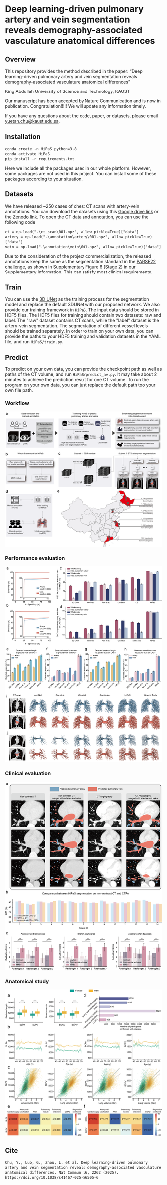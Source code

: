 # Deep learning-driven pulmonary artery and vein segmentation reveals demography-associated vasculature anatomical differences
## Overview
This repository provides the method described in the paper:
“Deep learning-driven pulmonary artery and vein segmentation reveals demography-associated vasculature anatomical differences”

King Abdullah University of Science and Technology, KAUST

Our manuscript has been accepted by Nature Communication and is now in publication. Congratulation!!!!! We will update any information timely. 

If you have any questions about the code, paper, or datasets, please email yuetan.chu@kaust.edu.sa. 

## Installation
```
conda create -n HiPaS python=3.8
conda activate HiPaS
pip install -r requirements.txt
```
Here we include all the packages used in our whole platform. However, some packages are not used in this project. You can install some of these packages according to your situation.

<!--
## Sample data
A part of the accessible data and the predicted results achieved by HiPaS can be downloaded [here](https://drive.google.com/drive/folders/1Bvq4hvkdKZZOivoh0RwlNZNkP5wkejX2?usp=sharing). All CT scans here are normalized from [-1000, 600] to [0, 1] and resampled to a normalized spatial resolution with the scan shape of [512, 512, 512]. The results are presented across two channels, with the first being the outcomes of artery segmentation and the second being vein segmentation. These examples are intended to demonstrate temporarily the segmentation performance of HiPaS for external data, and any other application or exploitation of the results would not be permissible without seeking proper approval. If you want to access more data, please do not hesitate to contact yuetan.chu@kaust.edu.sa. 
-->

## Datasets


We have released ~250 cases of chest CT scans with artery-vein annotations. You can download the datasets using this [Google drive link](https://drive.google.com/drive/folders/1_cmGR_HbrzomaqoWZYqX8D36bmxHp2PL?usp=drive_link) or the [Zenodo link](https://zenodo.org/records/14879605). To open the CT data and annotation, you can use the following code


```
ct = np.load(".\ct_scan\001.npz", allow_pickle=True)["data"]
artery = np.load(".\annotation\artery\001.npz", allow_pickle=True)["data"]
vein = np.load(".\annotation\vein\001.npz", allow_pickle=True)["data"]
```

Due to the consideration of the project commercialization, the released annotations keep the same as the segmentation standard in the [PARSE22 challenge](https://grand-challenge.org/forums/forum/parse2022-623/), as shown in Supplementary Figure 6 (Stage 2) in our Supplementary Information. This can satisfy most clinical requirements.


## Train
You can use the [3D UNet](https://github.com/wolny/pytorch-3dunet) as the training process for the segmentation model and replace the default 3DUNet with our proposed network. We also provide our training framework in ```HiPaS```. The input data should be stored in HDF5 files. The HDF5 files for training should contain two datasets: raw and label. The "raw" dataset contains CT scans, while the "label" dataset is the artery-vein segmentation. The segmentation of different vessel levels should be trained separately. In order to train on your own data, you can provide the paths to your HDF5 training and validation datasets in the YAML file, and run ```HiPaS/train.py```.

## Predict
To predict on your own data, you can provide the checkpoint path as well as paths of the CT volume, and run ```HiPaS/predict_av.py```. It may take about 2 minutes to achieve the prediction result for one CT volume. To run the program on your own data, you can just replace the default path too your own file path.

### Workflow
![image](https://github.com/Arturia-Pendragon-Iris/HiPaS_AV_Segmentation/blob/main/img/fig-1-4.png)

### Performance evaluation
![image](https://github.com/Arturia-Pendragon-Iris/HiPaS_AV_Segmentation/blob/main/img/fig-2_1.png)

### Clinical evaluation
![image](https://github.com/Arturia-Pendragon-Iris/HiPaS_AV_Segmentation/blob/main/img/fig-3-3.png)

### Anatomical study
![image](https://github.com/Arturia-Pendragon-Iris/HiPaS_AV_Segmentation/blob/main/img/stat.png)

## Cite
```
Chu, Y., Luo, G., Zhou, L. et al. Deep learning-driven pulmonary artery and vein segmentation reveals demography-associated vasculature anatomical differences. Nat Commun 16, 2262 (2025). https://doi.org/10.1038/s41467-025-56505-6
```



